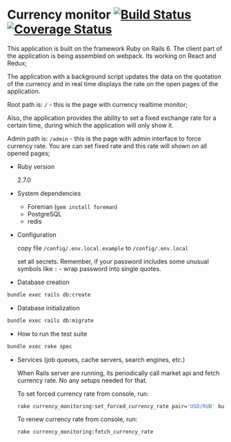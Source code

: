 # Currency monitor [![Build Status](https://travis-ci.org/r72cccp/currency-watcher.svg?branch=master)](https://travis-ci.org/r72cccp/currency-watcher) [![Coverage Status](https://coveralls.io/repos/github/r72cccp/currency-watcher/badge.svg?branch=master)](https://coveralls.io/github/r72cccp/currency-watcher?branch=master)

This application is built on the framework Ruby on Rails 6. The client part of the application is being assembled on webpack.
Its working on React and Redux;

The application with a background script updates the data on the quotation of the currency and in real time displays the
rate on the open pages of the application.

Root path is: `/` - this is the page with currency realtime monitor;

Also, the application provides the ability to set a fixed exchange rate for a certain time, during which the application
will only show it.

Admin path is: `/admin` - this is the page with admin interface to force currency rate. You are can set fixed rate and
this rate will shown on all opened pages;


* Ruby version

  2.7.0

* System dependencies

  - Foreman (`gem install foreman`)
  - PostgreSQL
  - redis

* Configuration

  copy file `/config/.env.local.example` to `/config/.env.local`

  set all secrets. Remember, if your password includes some unusual symbols like `:` - wrap password into single quotes.

* Database creation
```bash
bundle exec rails db:create
```

* Database initialization
```bash
bundle exec rails db:migrate
```

* How to run the test suite
```bash
bundle exec rake spec
```

* Services (job queues, cache servers, search engines, etc.)

  When Rails server are running, its periodically call market api and fetch currency rate. No any setups needed for that.

  To set forced currency rate from console, run:
  ```bash
  rake currency_monitoring:set_forced_currency_rate pair='USD/RUB' buy=77.99 sell=99.77 expired_at='2020-05-19 21:11:10'
  ```

  To renew currency rate from console, run:
  ```bash
  rake currency_monitoring:fetch_currency_rate
  ```

